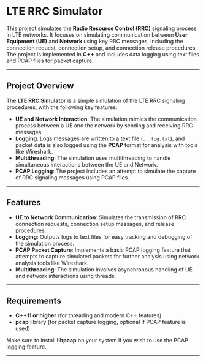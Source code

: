 # LTE RRC Simulator

This project simulates the **Radio Resource Control (RRC)** signaling process in LTE networks. It focuses on simulating communication between **User Equipment (UE)** and **Network** using key RRC messages, including the connection request, connection setup, and connection release procedures. The project is implemented in **C++** and includes data logging using text files and PCAP files for packet capture.

---

## Project Overview

The **LTE RRC Simulator** is a simple simulation of the LTE RRC signaling procedures, with the following key features:

- **UE and Network Interaction**: The simulation mimics the communication process between a UE and the network by sending and receiving RRC messages.
- **Logging**: Logs messages are written to a text file (`...log.txt`), and packet data is also logged using the **PCAP** format for analysis with tools like Wireshark.
- **Multithreading**: The simulation uses multithreading to handle simultaneous interactions between the UE and Network.
- **PCAP Logging**: The project includes an attempt to simulate the capture of RRC signaling messages using PCAP files.

---

## Features

- **UE to Network Communication**: Simulates the transmission of RRC connection requests, connection setup messages, and release procedures.
- **Logging**: Outputs logs to text files for easy tracking and debugging of the simulation process.
- **PCAP Packet Capture**: Implements a basic PCAP logging feature that attempts to capture simulated packets for further analysis using network analysis tools like Wireshark.
- **Multithreading**: The simulation involves asynchronous handling of UE and network interactions using threads.
  
---

## Requirements

- **C++11 or higher** (for threading and modern C++ features)
- **pcap** library (for packet capture logging, optional if PCAP feature is used)
  
Make sure to install **libpcap** on your system if you wish to use the PCAP logging feature.

---



   
